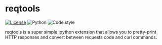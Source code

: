 # reqtools

[![License](https://img.shields.io/github/license/amir-aharon/reqtools)](https://github.com/amir-aharon/reqtools/blob/main/LICENSE)
![Python](https://img.shields.io/badge/python-3.10+-blue)
![Code style](https://img.shields.io/badge/code%20style-black-black)

reqtools is a super simple ipython extension that allows you to pretty-print HTTP responses and convert between requests code and curl commands.

